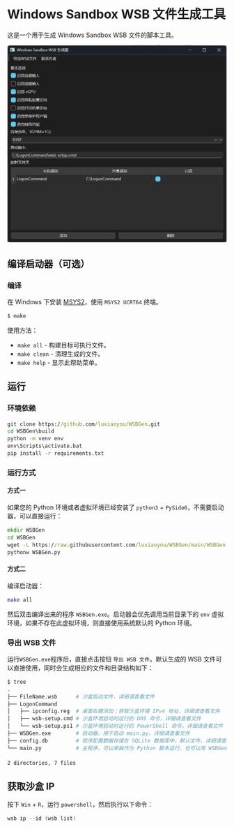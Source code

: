 # Windows Sandbox WSB 文件生成工具

这是一个用于生成 Windows Sandbox WSB 文件的脚本工具。

![](wsbgen.png)

## 编译启动器（可选）

### 编译

在 Windows 下安装 [MSYS2](https://www.msys2.org/)，使用 `MSYS2 UCRT64` 终端。

```bash
$ make
```

使用方法：
- `make all` - 构建目标可执行文件。
- `make clean` - 清理生成的文件。
- `make help` - 显示此帮助菜单。

## 运行

### 环境依赖

```cmd
git clone https://github.com/luxiaoyou/WSBGen.git
cd WSBGen\build
python -m venv env
env\Scripts\activate.bat
pip install -r requirements.txt
```

### 运行方式

#### 方式一

如果您的 Python 环境或者虚拟环境已经安装了 `python3` + `PySide6`，不需要启动器，可以直接运行：

```cmd
mkdir WSBGen
cd WSBGen
wget -L https://raw.githubusercontent.com/luxiaoyou/WSBGen/main/WSBGen.py -O WSBGen.py
pythonw WSBGen.py
```

#### 方式二

编译启动器：

```bash
make all
```

然后双击编译出来的程序 `WSBGen.exe`。启动器会优先调用当前目录下的 `env` 虚拟环境，如果不存在此虚拟环境，则直接使用系统默认的 Python 环境。

### 导出 WSB 文件

运行`WSBGen.exe`程序后，直接点击按钮 `导出 WSB 文件`。默认生成的 WSB 文件可以直接使用，同时会生成相应的文件和目录结构如下：

```bash
$ tree
.
├── FileName.wsb      # 沙盒启动文件，详细请查看文件
├── LogonCommand
│   ├── ipconfig.reg  # 桌面右键添加：获取沙盒环境 IPv4 地址，详细请查看文件
│   ├── wsb-setup.cmd # 沙盒环境启动时运行的 DOS 命令，详细请查看文件
│   └── wsb-setup.ps1 # 沙盒环境启动时运行的 PowerShell 命令，详细请查看文件
├── WSBGen.exe        # 启动器，用于启动 main.py，详细请查看文件
├── config.db         # 程序配置数据存储在 SQLite 数据库中，默认文件，详细请查看文件，推荐使用 DB Browser for SQLite
└── main.py           # 主程序，可以单独作为 Python 脚本运行，也可以用 WSBGen.exe 启动，详细请查看文件

2 directories, 7 files
```

## 获取沙盒 IP

按下 `Win` + `R`，运行 `powershell`，然后执行以下命令：

```powershell
wsb ip --id (wsb list)
```